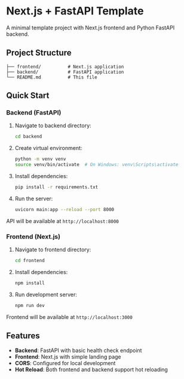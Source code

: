 # Next.js + FastAPI Template

A minimal template project with Next.js frontend and Python FastAPI backend.

## Project Structure

```
├── frontend/          # Next.js application
├── backend/           # FastAPI application
└── README.md          # This file
```

## Quick Start

### Backend (FastAPI)

1. Navigate to backend directory:
   ```bash
   cd backend
   ```

2. Create virtual environment:
   ```bash
   python -m venv venv
   source venv/bin/activate  # On Windows: venv\Scripts\activate
   ```

3. Install dependencies:
   ```bash
   pip install -r requirements.txt
   ```

4. Run the server:
   ```bash
   uvicorn main:app --reload --port 8000
   ```

API will be available at `http://localhost:8000`

### Frontend (Next.js)

1. Navigate to frontend directory:
   ```bash
   cd frontend
   ```

2. Install dependencies:
   ```bash
   npm install
   ```

3. Run development server:
   ```bash
   npm run dev
   ```

Frontend will be available at `http://localhost:3000`

## Features

- **Backend**: FastAPI with basic health check endpoint
- **Frontend**: Next.js with simple landing page
- **CORS**: Configured for local development
- **Hot Reload**: Both frontend and backend support hot reloading 